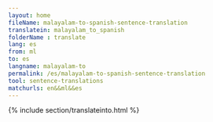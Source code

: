 ```yaml
---
layout: home
fileName: malayalam-to-spanish-sentence-translation
translatein: malayalam_to_spanish
folderName : translate
lang: es
from: ml
to: es
langname: malayalam-to
permalink: /es/malayalam-to-spanish-sentence-translation
tool: sentence-translations
matchurls: en&&ml&&es
---
```

{% include section/translateinto.html %}
